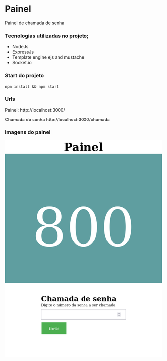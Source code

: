# Painel

Painel de chamada de senha

### Tecnologias utilizadas no projeto;

- NodeJs
- ExpressJs
- Template engine ejs and mustache
- Socket.io

### Start do projeto

```shell
npm install && npm start

```

### Urls

Painel:
http://localhost:3000/

Chamada de senha http://localhost:3000/chamada

### Imagens do painel

![Screenshot](screenshot-painel.png)
![Screenshot](screenshot-chamada.png)
